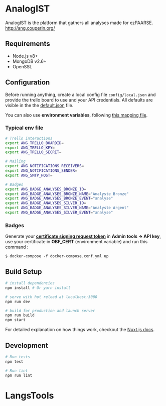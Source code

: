 # AnalogIST

AnalogIST is the platform that gathers all analyses made for ezPAARSE.
http://ang.couperin.org/

## Requirements

- Node.js v8+
- MongoDB v2.6+
- OpenSSL

## Configuration

Before running anything, create a local config file `config/local.json` and provide the trello board to use and your API credentials. All defaults are visible in the the [default.json](https://github.com/ezpaarse-project/analogist/blob/master/config/default.json) file.

You can also use **environment variables**, following [this mapping file](https://github.com/ezpaarse-project/analogist/blob/master/config/custom-environment-variables.json).

### Typical env file
```bash
# Trello interactions
export ANG_TRELLO_BOARDID=
export ANG_TRELLO_KEY=
export ANG_TRELLO_SECRET=

# Mailing
export ANG_NOTIFICATIONS_RECEIVERS=
export ANG_NOTIFICATIONS_SENDER=
export ANG_SMTP_HOST=

# Badges
export ANG_BADGE_ANALYSES_BRONZE_ID=
export ANG_BADGE_ANALYSES_BRONZE_NAME="Analyste Bronze"
export ANG_BADGE_ANALYSES_BRONZE_EVENT="analyse"
export ANG_BADGE_ANALYSES_SILVER_ID=
export ANG_BADGE_ANALYSES_SILVER_NAME="Analyste Argent"
export ANG_BADGE_ANALYSES_SILVER_EVENT="analyse"
```

### Badges

Generate your [**certificate signing request token**](https://openbadgefactory.com/) in **Admin tools &rarr; API key**, use your certificate in **OBF_CERT** (environment variable) and run this command :
```
$ docker-compose -f docker-compose.conf.yml up
```

## Build Setup

``` bash
# install dependencies
npm install # Or yarn install

# serve with hot reload at localhost:3000
npm run dev

# build for production and launch server
npm run build
npm start
```

For detailed explanation on how things work, checkout the [Nuxt.js docs](https://github.com/nuxt/nuxt.js).


## Development

```bash
# Run tests
npm test

# Run lint
npm run lint
```
# LangsTools
